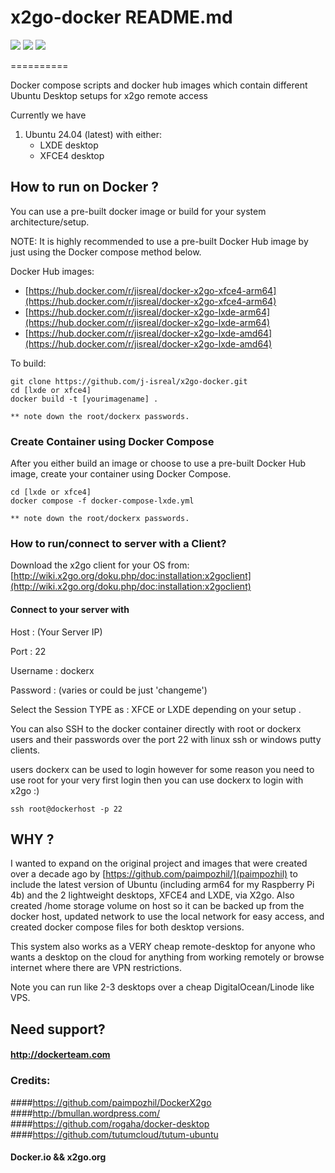 # x2go-docker README.md
<img src="https://img.shields.io/badge/version-1.0_alpha-blue" /> <img src="https://img.shields.io/badge/docker-version_24.0.7-green" /> <img src="https://img.shields.io/badge/ubuntu-latest_24.04-orange" />


==========

Docker compose scripts and docker hub images which contain different Ubuntu Desktop setups for x2go remote access

Currently we have

1. Ubuntu 24.04 (latest) with either:
   - LXDE desktop
   - XFCE4 desktop

## How to run on Docker ?
You can use a pre-built docker image or build for your system architecture/setup.

NOTE: It is highly recommended to use a pre-built Docker Hub image by just using the Docker compose method below.


Docker Hub images:

- [https://hub.docker.com/r/jisreal/docker-x2go-xfce4-arm64](https://hub.docker.com/r/jisreal/docker-x2go-xfce4-arm64)
- [https://hub.docker.com/r/jisreal/docker-x2go-lxde-arm64](https://hub.docker.com/r/jisreal/docker-x2go-lxde-arm64)
- [https://hub.docker.com/r/jisreal/docker-x2go-lxde-amd64](https://hub.docker.com/r/jisreal/docker-x2go-lxde-amd64)



To build:

```
git clone https://github.com/j-isreal/x2go-docker.git
cd [lxde or xfce4]
docker build -t [yourimagename] .

** note down the root/dockerx passwords.
```

### Create Container using Docker Compose
After you either build an image or choose to use a pre-built Docker Hub image, create your container using Docker Compose.

```
cd [lxde or xfce4]
docker compose -f docker-compose-lxde.yml

** note down the root/dockerx passwords.
```


### How to run/connect to server with a Client?

Download the x2go client for your OS from:
[http://wiki.x2go.org/doku.php/doc:installation:x2goclient](http://wiki.x2go.org/doku.php/doc:installation:x2goclient)


#### Connect to your server with 

Host : (Your Server IP)

Port : 22

Username : dockerx 

Password : (varies or could be just 'changeme')


Select the Session TYPE as : XFCE or LXDE depending on your setup . 

You can also SSH to the docker container directly with root or dockerx users and their passwords over the port 22 with linux ssh or windows putty clients.

users dockerx can be used to login however for some reason you need to use root for your very first login then you can use dockerx to login with x2go :)

```
ssh root@dockerhost -p 22
```

## WHY ?

I wanted to expand on the original project and images that were created over a decade ago by [https://github.com/paimpozhil/](paimpozhil) to include the latest version of Ubuntu (including arm64 for my Raspberry Pi 4b) and the 2 lightweight desktops, XFCE4 and LXDE, via X2go.  Also created /home storage volume on host so it can be backed up from the docker host, updated network to use the local network for easy access, and created docker compose files for both desktop versions.

This system also works as a VERY cheap remote-desktop for anyone who wants a desktop on the cloud for anything from working remotely or browse internet where there are VPN restrictions.

Note you can run like 2-3 desktops over a cheap DigitalOcean/Linode like VPS.


## Need support?

#### http://dockerteam.com

### Credits:

####https://github.com/paimpozhil/DockerX2go
####http://bmullan.wordpress.com/
####https://github.com/rogaha/docker-desktop
####https://github.com/tutumcloud/tutum-ubuntu

#### Docker.io && x2go.org

